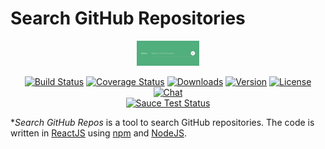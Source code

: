 # Search GitHub Repositories

<p align="center"><a href="https://opprdev.github.io/search-github-repos/" target="_blank"><img width="100" src="assets/header.png" alt="Header"></a></p>

<p align="center">
<a href="https://circleci.com/gh/vuejs/vue/tree/dev"><img src="https://img.shields.io/travis/opprDev/search-github-repos.svg" alt="Build Status"></a>
<a href="https://codecov.io/github/vuejs/vue?branch=dev"><img src="https://img.shields.io/codecov/c/github/vuejs/vue/dev.svg" alt="Coverage Status"></a>
<a href="https://www.npmjs.com/package/vue"><img src="https://img.shields.io/npm/dm/vue.svg" alt="Downloads"></a>
<a href="https://www.npmjs.com/package/vue"><img src="https://img.shields.io/npm/v/vue.svg" alt="Version"></a>
<a href="https://www.npmjs.com/package/vue"><img src="https://img.shields.io/npm/l/vue.svg" alt="License"></a>
<a href="https://chat.vuejs.org/"><img src="https://img.shields.io/badge/chat-on%20discord-7289da.svg" alt="Chat"></a>
<br>
<a href="https://saucelabs.com/u/vuejs"><img src="https://saucelabs.com/browser-matrix/vuejs.svg" alt="Sauce Test Status"></a>
</p>

**Search GitHub Repos* is a tool to search GitHub repositories. The code is written in [ReactJS](https://reactjs.org/) using [npm](https://www.npmjs.com/) and [NodeJS](https://nodejs.org/en/).
